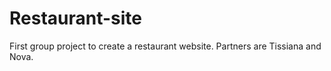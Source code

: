 # Restaurant-site

First group project to create a restaurant website. Partners are Tissiana and Nova.
